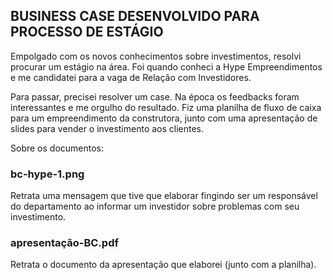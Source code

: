 ## BUSINESS CASE DESENVOLVIDO PARA PROCESSO DE ESTÁGIO 

Empolgado com os novos conhecimentos sobre investimentos, resolvi procurar um estágio na área. Foi quando conheci a Hype Empreendimentos e me candidatei para a vaga de Relação com Investidores. 

Para passar, precisei resolver um case. Na época os feedbacks foram interessantes e me orgulho do resultado. 
Fiz uma planilha de fluxo de caixa para um empreendimento da construtora, junto com uma apresentação de slides para vender o investimento aos clientes. 

Sobre os documentos: 

### bc-hype-1.png 

Retrata uma mensagem que tive que elaborar fingindo ser um responsável do departamento
ao informar um investidor sobre problemas com seu investimento.

### apresentação-BC.pdf

Retrata o documento da apresentação que elaborei (junto com a planilha).